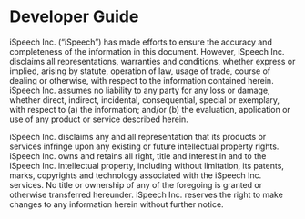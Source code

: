 # Developer Guide

iSpeech Inc. (“iSpeech”) has made efforts to ensure the accuracy and
completeness of the information in this document. However, iSpeech Inc. disclaims all
representations, warranties and conditions, whether express or implied, arising by
statute, operation of law, usage of trade, course of dealing or otherwise, with respect to
the information contained herein. iSpeech Inc. assumes no liability to any party for any
loss or damage, whether direct, indirect, incidental, consequential, special or exemplary,
with respect to (a) the information; and/or (b) the evaluation, application or use of any
product or service described herein.

iSpeech Inc. disclaims any and all representation that its products or services infringe
upon any existing or future intellectual property rights. iSpeech Inc. owns and retains all
right, title and interest in and to the iSpeech Inc. intellectual property, including without
limitation, its patents, marks, copyrights and technology associated with the
iSpeech Inc. services. No title or ownership of any of the foregoing is granted or
otherwise transferred hereunder. iSpeech Inc. reserves the right to make changes to
any information herein without further notice.